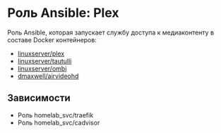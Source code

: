 # Роль Ansible: Plex

Роль Ansible, которая запускает службу доступа к медиаконтенту в составе Docker контейнеров:

* [linuxserver/plex](https://hub.docker.com/r/linuxserver/plex/tags)
* [linuxserver/tautulli](https://hub.docker.com/r/linuxserver/tautulli/tags)
* [linuxserver/ombi](https://hub.docker.com/r/linuxserver/ombi/tags)
* [dmaxwell/airvideohd](https://hub.docker.com/r/dmaxwell/airvideohd/tags)

## Зависимости

* Роль homelab_svc/traefik
* Роль homelab_svc/cadvisor
